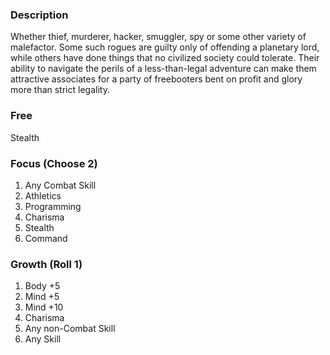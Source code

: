 ### Description
Whether thief, murderer, hacker, smuggler, spy or some other variety of malefactor. Some such rogues are guilty only of offending a planetary lord, while others have done things that no civilized society could tolerate. Their ability to navigate the perils of a less-than-legal adventure can make them attractive associates for a party of freebooters bent on profit and glory more than strict legality.

### Free
Stealth

### Focus (Choose 2)
1. Any Combat Skill
2. Athletics
3. Programming
4. Charisma
5. Stealth
6. Command

### Growth (Roll 1)
1. Body +5
2. Mind +5
3. Mind +10
4. Charisma
5. Any non-Combat Skill
6. Any Skill